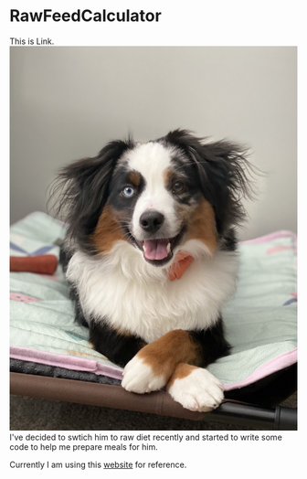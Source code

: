 # RawFeedCalculator
This is Link.
![Image of Link](figures/IMG_1685.jpg)
I've decided to swtich him to raw diet recently and started to write some code to help me prepare meals for him. 

Currently I am using this [website](https://perfectlyrawsome.com) for reference. 
